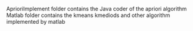 AprioriImplement folder contains the Java coder of the apriori algorithm
Matlab folder contains the kmeans kmediods and other algorithm implemented by matlab
